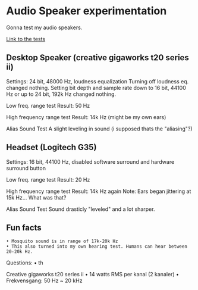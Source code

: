 # Audio Speaker experimentation

Gonna test my audio speakers.

[Link to the tests](http://www.audiocheck.net/soundtestsaudiotesttones_index.php)

## Desktop Speaker \(creative gigaworks t20 series ii\)

Settings: 24 bit, 48000 Hz, loudness equalization Turning off loudness eq. changed nothing. Setting bit depth and sample rate down to 16 bit, 44100 Hz or up to 24 bit, 192k Hz changed nothing.

Low freq. range test Result: 50 Hz

High frequency range test Result: 14k Hz \(might be my own ears\)

Alias Sound Test A slight leveling in sound \(i supposed thats the "aliasing"?\)

## Headset \(Logitech G35\)

Settings: 16 bit, 44100 Hz, disabled software surround and hardware surround button

Low freq. range test Result: 20 Hz

High frequency range test Result: 14k Hz again Note: Ears began jittering at 15k Hz... What was that?

Alias Sound Test Sound drasticly "leveled" and a lot sharper.

## Fun facts

```text
• Mosquito sound is in range of 17k-20k Hz
• This also turned into my own hearing test. Humans can hear between 20-20k Hz.
```

Questions: • th

Creative gigaworks t20 series ii • 14 watts RMS per kanal \(2 kanaler\) • Frekvensgang: 50 Hz ~ 20 kHz

